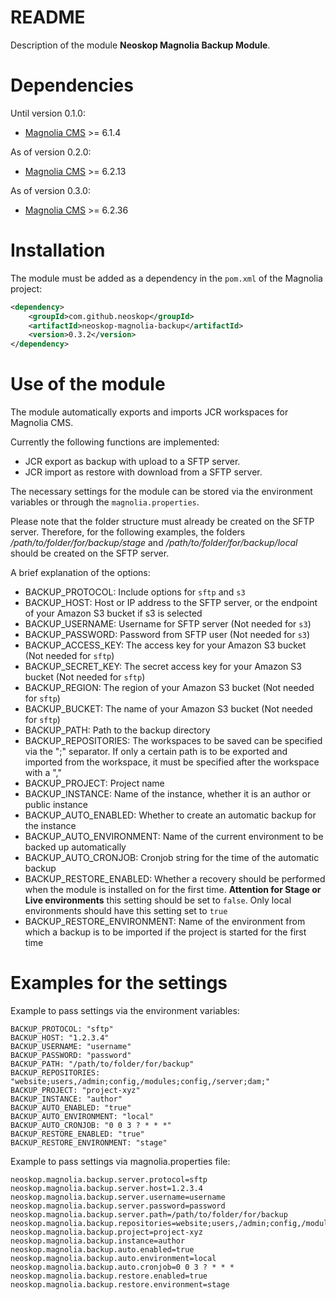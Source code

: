 # README

Description of the module **Neoskop Magnolia Backup Module**.

# Dependencies

Until version 0.1.0:

- [Magnolia CMS][1] >= 6.1.4

As of version 0.2.0:

- [Magnolia CMS][1] >= 6.2.13

As of version 0.3.0:

- [Magnolia CMS][1] >= 6.2.36

# Installation

The module must be added as a dependency in the `pom.xml` of the Magnolia project:

```xml
<dependency>
    <groupId>com.github.neoskop</groupId>
    <artifactId>neoskop-magnolia-backup</artifactId>
    <version>0.3.2</version>
</dependency>
```

# Use of the module

The module automatically exports and imports JCR workspaces for Magnolia CMS.

Currently the following functions are implemented:

- JCR export as backup with upload to a SFTP server.
- JCR import as restore with download from a SFTP server.

The necessary settings for the module can be stored via the environment variables or through the `magnolia.properties`.

Please note that the folder structure must already be created on the SFTP server. Therefore, for the following examples, the folders _/path/to/folder/for/backup/stage_ and _/path/to/folder/for/backup/local_ should be created on the SFTP server.

A brief explanation of the options:

- BACKUP_PROTOCOL: Include options for `sftp` and `s3`
- BACKUP_HOST: Host or IP address to the SFTP server, or the endpoint of your Amazon S3 bucket if s3 is selected
- BACKUP_USERNAME: Username for SFTP server (Not needed for `s3`)
- BACKUP_PASSWORD: Password from SFTP user (Not needed for `s3`)
- BACKUP_ACCESS_KEY: The access key for your Amazon S3 bucket (Not needed for `sftp`)
- BACKUP_SECRET_KEY: The secret access key for your Amazon S3 bucket (Not needed for `sftp`)
- BACKUP_REGION: The region of your Amazon S3 bucket (Not needed for `sftp`)
- BACKUP_BUCKET: The name of your Amazon S3 bucket (Not needed for `sftp`)
- BACKUP_PATH: Path to the backup directory
- BACKUP_REPOSITORIES: The workspaces to be saved can be specified via the ";" separator. If only a certain path is to be exported and imported from the workspace, it must be specified after the workspace with a ","
- BACKUP_PROJECT: Project name
- BACKUP_INSTANCE: Name of the instance, whether it is an author or public instance
- BACKUP_AUTO_ENABLED: Whether to create an automatic backup for the instance
- BACKUP_AUTO_ENVIRONMENT: Name of the current environment to be backed up automatically
- BACKUP_AUTO_CRONJOB: Cronjob string for the time of the automatic backup
- BACKUP_RESTORE_ENABLED: Whether a recovery should be performed when the module is installed on for the first time. **Attention for Stage or Live environments** this setting should be set to `false`. Only local environments should have this setting set to `true`
- BACKUP_RESTORE_ENVIRONMENT: Name of the environment from which a backup is to be imported if the project is started for the first time

# Examples for the settings

Example to pass settings via the environment variables:

```
BACKUP_PROTOCOL: "sftp"
BACKUP_HOST: "1.2.3.4"
BACKUP_USERNAME: "username"
BACKUP_PASSWORD: "password"
BACKUP_PATH: "/path/to/folder/for/backup"
BACKUP_REPOSITORIES: "website;users,/admin;config,/modules;config,/server;dam;"
BACKUP_PROJECT: "project-xyz"
BACKUP_INSTANCE: "author"
BACKUP_AUTO_ENABLED: "true"
BACKUP_AUTO_ENVIRONMENT: "local"
BACKUP_AUTO_CRONJOB: "0 0 3 ? * * *"
BACKUP_RESTORE_ENABLED: "true"
BACKUP_RESTORE_ENVIRONMENT: "stage"
```

Example to pass settings via magnolia.properties file:

```
neoskop.magnolia.backup.server.protocol=sftp
neoskop.magnolia.backup.server.host=1.2.3.4
neoskop.magnolia.backup.server.username=username
neoskop.magnolia.backup.server.password=password
neoskop.magnolia.backup.server.path=/path/to/folder/for/backup
neoskop.magnolia.backup.repositories=website;users,/admin;config,/modules;config,/server;dam;
neoskop.magnolia.backup.project=project-xyz
neoskop.magnolia.backup.instance=author
neoskop.magnolia.backup.auto.enabled=true
neoskop.magnolia.backup.auto.environment=local
neoskop.magnolia.backup.auto.cronjob=0 0 3 ? * * *
neoskop.magnolia.backup.restore.enabled=true
neoskop.magnolia.backup.restore.environment=stage
```

[1]: https://www.magnolia-cms.com
